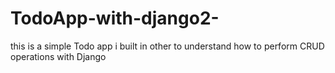 # TodoApp-with-django2-
this is a simple Todo app i built in other to understand how to perform CRUD operations with Django
